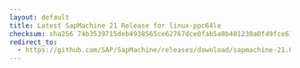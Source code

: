 ```yaml
---
layout: default
title: Latest SapMachine 21 Release for linux-ppc64le
checksum: sha256 74b3539715deb4938565ce62767dce0fab5a8b401230a0f49fce61e80f32e55f
redirect_to:
  - https://github.com/SAP/SapMachine/releases/download/sapmachine-21.0.8/sapmachine-jre-21.0.8_linux-ppc64le_bin.tar.gz
---
```

